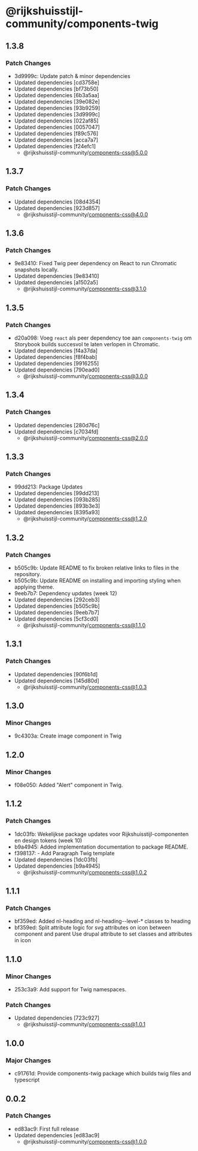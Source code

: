 # @rijkshuisstijl-community/components-twig

## 1.3.8

### Patch Changes

- 3d9999c: Update patch & minor dependencies
- Updated dependencies [cd3758e]
- Updated dependencies [bf73b50]
- Updated dependencies [6b3a5aa]
- Updated dependencies [39e082e]
- Updated dependencies [93b9259]
- Updated dependencies [3d9999c]
- Updated dependencies [022af85]
- Updated dependencies [0057047]
- Updated dependencies [f89c576]
- Updated dependencies [acca7a7]
- Updated dependencies [f24efc1]
  - @rijkshuisstijl-community/components-css@5.0.0

## 1.3.7

### Patch Changes

- Updated dependencies [08d4354]
- Updated dependencies [923d857]
  - @rijkshuisstijl-community/components-css@4.0.0

## 1.3.6

### Patch Changes

- 9e83410: Fixed Twig peer dependency on React to run Chromatic snapshots locally.
- Updated dependencies [9e83410]
- Updated dependencies [a1502a5]
  - @rijkshuisstijl-community/components-css@3.1.0

## 1.3.5

### Patch Changes

- d20a098: Voeg `react` als peer dependency toe aan `components-twig` om Storybook builds succesvol te laten verlopen in Chromatic.
- Updated dependencies [f4a37da]
- Updated dependencies [f8f4bab]
- Updated dependencies [9916255]
- Updated dependencies [790ead0]
  - @rijkshuisstijl-community/components-css@3.0.0

## 1.3.4

### Patch Changes

- Updated dependencies [280d76c]
- Updated dependencies [c7034fd]
  - @rijkshuisstijl-community/components-css@2.0.0

## 1.3.3

### Patch Changes

- 99dd213: Package Updates
- Updated dependencies [99dd213]
- Updated dependencies [093b285]
- Updated dependencies [893b3e3]
- Updated dependencies [8395a93]
  - @rijkshuisstijl-community/components-css@1.2.0

## 1.3.2

### Patch Changes

- b505c9b: Update README to fix broken relative links to files in the repository.
- b505c9b: Update README on installing and importing styling when applying theme.
- 9eeb7b7: Dependency updates (week 12)
- Updated dependencies [292ceb3]
- Updated dependencies [b505c9b]
- Updated dependencies [9eeb7b7]
- Updated dependencies [5cf3cd0]
  - @rijkshuisstijl-community/components-css@1.1.0

## 1.3.1

### Patch Changes

- Updated dependencies [90f6b1d]
- Updated dependencies [145d80d]
  - @rijkshuisstijl-community/components-css@1.0.3

## 1.3.0

### Minor Changes

- 9c4303a: Create image component in Twig

## 1.2.0

### Minor Changes

- f08e050: Added "Alert" component in Twig.

## 1.1.2

### Patch Changes

- 1dc03fb: Wekelijkse package updates voor Rijkshuisstijl-componenten en design tokens (week 10)
- b9a4945: Added implementation documentation to package README.
- f398137: - Add Paragraph Twig template
- Updated dependencies [1dc03fb]
- Updated dependencies [b9a4945]
  - @rijkshuisstijl-community/components-css@1.0.2

## 1.1.1

### Patch Changes

- bf359ed: Added nl-heading and nl-heading--level-\* classes to heading
- bf359ed: Split attribute logic for svg attributes on icon between component and parent
  Use drupal attribute to set classes and attributes in icon

## 1.1.0

### Minor Changes

- 253c3a9: Add support for Twig namespaces.

### Patch Changes

- Updated dependencies [723c927]
  - @rijkshuisstijl-community/components-css@1.0.1

## 1.0.0

### Major Changes

- c91761d: Provide components-twig package which builds twig files and typescript

## 0.0.2

### Patch Changes

- ed83ac9: First full release
- Updated dependencies [ed83ac9]
  - @rijkshuisstijl-community/components-css@1.0.0
